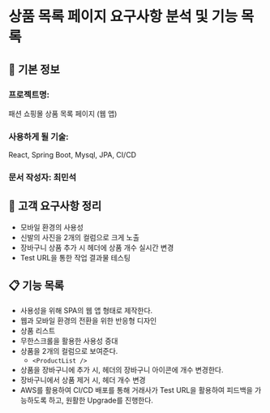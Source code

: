 # 상품 목록 페이지 요구사항 분석 및 기능 목록

## 📌 기본 정보

### 프로젝트명:

패션 쇼핑몰 상품 목록 페이지 (웹 앱)

### 사용하게 될 기술:

React, Spring Boot, Mysql, JPA, CI/CD

### 문서 작성자: 최민석

## 📝 고객 요구사항 정리

- 모바일 환경의 사용성
- 신발의 사진을 2개의 컬럼으로 크게 노출
- 장바구니 상품 추가 시 헤더에 상품 개수 실시간 변경
- Test URL을 통한 작업 결과물 테스팅

## 📋 기능 목록

- 사용성을 위해 SPA의 웹 앱 형태로 제작한다.
- 웹과 모바일 환경의 전환을 위한 반응형 디자인
- 상품 리스트
- 무한스크롤을 활용한 사용성 증대
- 상품을 2개의 컬럼으로 보여준다.
  - `<ProductList />`
- 상품을 장바구니에 추가 시, 헤더의 장바구니 아이콘에 개수 변경한다.
- 장바구니에서 상품 제거 시, 헤더 개수 변경
- AWS를 활용하여 CI/CD 배포를 통해 거래사가 Test URL을 활용하여 피드백을 가능하도록 하고, 원활한 Upgrade를 진행한다.
